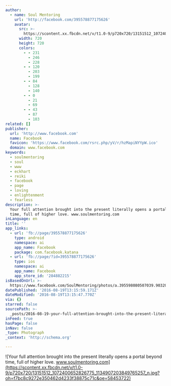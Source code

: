 ```yaml
---
author:
  - name: Soul Mentoring
    url: 'http://facebook.com/395578877175626'
    avatar:
      src: >-
        https://scontent.xx.fbcdn.net/v/t1.0-9/p720x720/13151512_1072400652826775_1134907203849765257_n.jpg?oh=f7bc8c9272e350462d4233f38875c71c&oe=58453722
      width: 720
      height: 720
      colors:
        - - 231
          - 246
          - 228
        - - 120
          - 203
          - 199
        - - 84
          - 128
          - 140
        - - 0
          - 21
          - 69
        - - 43
          - 87
          - 103
related: []
publisher:
  url: 'http://www.facebook.com'
  name: Facebook
  favicon: 'https://www.facebook.com/rsrc.php/yV/r/hzMapiNYYpW.ico'
  domain: www.facebook.com
keywords:
  - soulmentoring
  - soul
  - www
  - eckhart
  - reiki
  - facebook
  - page
  - loving
  - enlightenment
  - fearless
description: >-
  Your full attention brought into the present literally opens a portal beyond
  time, full of higher love. www.soulmentoring.com
inLanguage: en
title: ''
app_links:
  - url: 'fb://page/395578877175626'
    type: android
    namespace: ai
    app_name: Facebook
    package: com.facebook.katana
  - url: 'fb://page/?id=395578877175626'
    type: ios
    namespace: ai
    app_name: Facebook
    app_store_id: '284882215'
isBasedOnUrl: >-
  https://www.facebook.com/SoulMentoring/photos/a.395598080507039.90320.395578877175626/1072400652826775/?type=3&theater
datePublished: '2016-08-19T13:15:59.171Z'
dateModified: '2016-08-19T13:15:47.770Z'
via: {}
starred: false
sourcePath: >-
  _posts/2016-08-19-your-full-attention-brought-into-the-present-literally-opens.md
inFeed: true
hasPage: false
inNav: false
_type: Photograph
_context: 'http://schema.org'

---
```

![Your full attention brought into the present literally opens a portal beyond time, full of higher love. www.soulmentoring.com](https://scontent.xx.fbcdn.net/v/t1.0-9/p720x720/13151512_1072400652826775_1134907203849765257_n.jpg?oh=f7bc8c9272e350462d4233f38875c71c&oe=58453722)